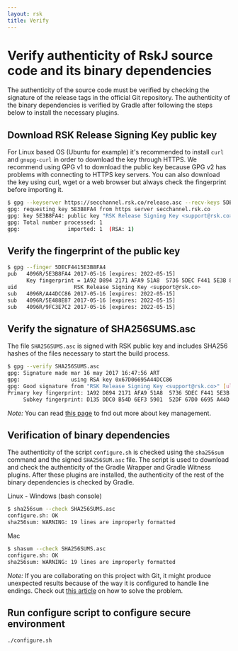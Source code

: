 ```yaml
---
layout: rsk
title: Verify
---
```


# Verify authenticity of RskJ source code and its binary dependencies

The authenticity of the source code must be verified by checking the signature of the release tags in the official Git repository. The authenticity of the binary dependencies is verified by Gradle after following the steps below to install the necessary plugins.

## Download RSK Release Signing Key public key

For Linux based OS (Ubuntu for example) it's recommended to install `curl` and `gnupg-curl` in order to download the key through HTTPS.
We recommend using GPG v1 to download the public key because GPG v2 has problems with connecting to HTTPS key servers. You can also download the key using curl, wget or a web browser but always check the fingerprint before importing it.

``` bash
$ gpg --keyserver https://secchannel.rsk.co/release.asc --recv-keys 5DECF4415E3B8FA4
gpg: requesting key 5E3B8FA4 from https server secchannel.rsk.co
gpg: key 5E3B8FA4: public key "RSK Release Signing Key <support@rsk.co>" imported
gpg: Total number processed: 1
gpg:               imported: 1  (RSA: 1)
```

## Verify the fingerprint of the public key

``` bash
$ gpg --finger 5DECF4415E3B8FA4
pub   4096R/5E3B8FA4 2017-05-16 [expires: 2022-05-15]
      Key fingerprint = 1A92 D894 2171 AFA9 51A8  5736 5DEC F441 5E3B 8FA4
uid                  RSK Release Signing Key <support@rsk.co>
sub   4096R/A44DCC86 2017-05-16 [expires: 2022-05-15]
sub   4096R/5E488E87 2017-05-16 [expires: 2022-05-15]
sub   4096R/9FC3E7C2 2017-05-16 [expires: 2022-05-15]
```

## Verify the signature of SHA256SUMS.asc

The file `SHA256SUMS.asc` is signed with RSK public key and includes SHA256 hashes of the files necessary to start the build process.

```bash
$ gpg --verify SHA256SUMS.asc 
gpg: Signature made mar 16 may 2017 16:47:56 ART
gpg:                using RSA key 0x67D06695A44DCC86
gpg: Good signature from "RSK Release Signing Key <support@rsk.co>" [ultimate]
Primary key fingerprint: 1A92 D894 2171 AFA9 51A8  5736 5DEC F441 5E3B 8FA4
     Subkey fingerprint: D135 DDC0 B54D 6EF3 5901  52DF 67D0 6695 A44D CC86
```
*Note:* You can read [this page](https://www.gnupg.org/gph/en/manual/x334.html) to fnd out more about key management.

## Verification of binary dependencies

The authenticity of the script `configure.sh` is checked using the `sha256sum` command and the signed `SHA256SUM.asc` file. The script is used to download and check the authenticity of the Gradle Wrapper and Gradle Witness plugins. After these plugins are installed, the authenticity of the rest of the binary dependencies is checked by Gradle.

Linux - Windows (bash console)

```bash
$ sha256sum --check SHA256SUMS.asc 
configure.sh: OK
sha256sum: WARNING: 19 lines are improperly formatted
```
 
Mac

```bash   
$ shasum --check SHA256SUMS.asc
configure.sh: OK
sha256sum: WARNING: 19 lines are improperly formatted
```

*Note:* If you are collaborating on this project with Git, it might produce unexpected results because of the way it is configured to handle line endings. Check out [this article](https://help.github.com/articles/dealing-with-line-endings/#platform-windows) on how to solve the problem.

## Run configure script to configure secure environment

```bash
./configure.sh
```
